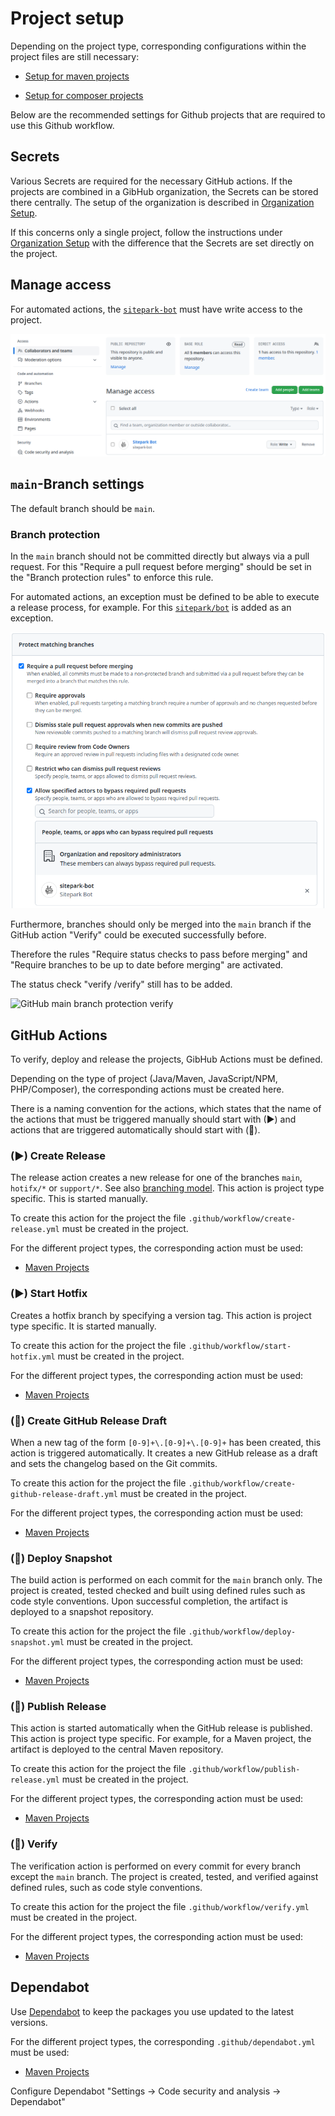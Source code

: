 # Project setup

Depending on the project type, corresponding configurations within the project files are still necessary:

* [Setup for maven projects](project-setup-maven.md)

* [Setup for composer projects](project-setup-composer.md)

Below are the recommended settings for Github projects that are required to use this Github workflow.

## Secrets

Various Secrets are required for the necessary GitHub actions. If the projects are combined in a GibHub organization, the Secrets can be stored there centrally. The setup of the organization is described in [Organization Setup](organisation-setup.md).

If this concerns only a single project, follow the instructions under [Organization Setup](organisation-setup.md) with the difference that the Secrets are set directly on the project.

## Manage access

For automated actions, the [`sitepark-bot`](https://github.com/sitepark-bot) must have write access to the project.

![GitHub manage access](assets/images/github-manage-access.png)


## `main`-Branch settings

The default branch should be `main`.


### Branch protection

In the `main` branch should not be committed directly but always via a pull request. For this "Require a pull request before merging" should be set in the "Branch protection rules" to enforce this rule.

For automated actions, an exception must be defined to be able to execute a release process, for example. For this [`sitepark/bot`](https://github.com/sitepark-bot) is added as an exception.

![GitHub main branch protection](assets/images/github-main-branch-protection.png)

Furthermore, branches should only be merged into the `main` branch if the GitHub action "Verify" could be executed successfully before.

Therefore the rules "Require status checks to pass before merging" and "Require branches to be up to date before merging" are activated.

The status check "verify /verify" still has to be added.

![GitHub main branch protection verify](assets/images/github-main-branch-protection-verify.png)

## GitHub Actions

To verify, deploy and release the projects, GibHub Actions must be defined.

Depending on the type of project (Java/Maven, JavaScript/NPM, PHP/Composer), the corresponding actions must be created here.

There is a naming convention for the actions, which states that the name of the actions that must be triggered manually should start with (▶) and actions that are triggered automatically should start with (📡).

### (▶) Create Release

The release action creates a new release for one of the branches `main`, `hotifx/*` or `support/*`. See also [branching model](branching-model.md). This action is project type specific. This is started manually.

To create this action for the project the file `.github/workflow/create-release.yml` must be created in the project.

For the different project types, the corresponding action must be used:

- [Maven Projects](https://github.com/sitepark/github-maven-release-test/blob/main/.github/workflows/create-release.yml)

### (▶) Start Hotfix

Creates a hotfix branch by specifying a version tag. This action is project type specific. It is started manually.

To create this action for the project the file `.github/workflow/start-hotfix.yml` must be created in the project.

For the different project types, the corresponding action must be used:

- [Maven Projects](https://github.com/sitepark/github-maven-release-test/blob/main/.github/workflows/start-hotfix.yml)


### (📡) Create GitHub Release Draft

When a new tag of the form `[0-9]+\.[0-9]+\.[0-9]+` has been created, this action is triggered automatically. It creates a new GitHub release as a draft and sets the changelog based on the Git commits.

To create this action for the project the file `.github/workflow/create-github-release-draft.yml` must be created in the project.

For the different project types, the corresponding action must be used:

- [Maven Projects](https://github.com/sitepark/github-maven-release-test/blob/main/.github/workflows/create-github-release-draft.yml)


### (📡) Deploy Snapshot

The build action is performed on each commit for the `main` branch only. The project is created, tested checked and built using defined rules such as code style conventions. Upon successful completion, the artifact is deployed to a snapshot repository.

To create this action for the project the file `.github/workflow/deploy-snapshot.yml` must be created in the project.

For the different project types, the corresponding action must be used:

- [Maven Projects](https://github.com/sitepark/github-maven-release-test/blob/main/.github/workflows/deploy-snapshot.yml)


### (📡) Publish Release

This action is started automatically when the GitHub release is published. This action is project type specific. For example, for a Maven project, the artifact is deployed to the central Maven repository.

To create this action for the project the file `.github/workflow/publish-release.yml` must be created in the project.

For the different project types, the corresponding action must be used:

- [Maven Projects](https://github.com/sitepark/github-maven-release-test/blob/main/.github/workflows/publish-release.yml)


### (📡) Verify

The verification action is performed on every commit for every branch except the `main` branch. The project is created, tested, and verified against defined rules, such as code style conventions.

To create this action for the project the file `.github/workflow/verify.yml` must be created in the project.

For the different project types, the corresponding action must be used:

- [Maven Projects](https://github.com/sitepark/github-maven-release-test/blob/main/.github/workflows/verify.yml)


## Dependabot

Use [Dependabot](https://docs.github.com/en/code-security/dependabot/dependabot-version-updates/about-dependabot-version-updates) to keep the packages you use updated to the latest versions.

For the different project types, the corresponding `.github/dependabot.yml` must be used:

- [Maven Projects](https://github.com/sitepark/github-maven-release-test/blob/main/.github/dependabot.yml)

Configure Dependabot "Settings -> Code security and analysis -> Dependabot"

